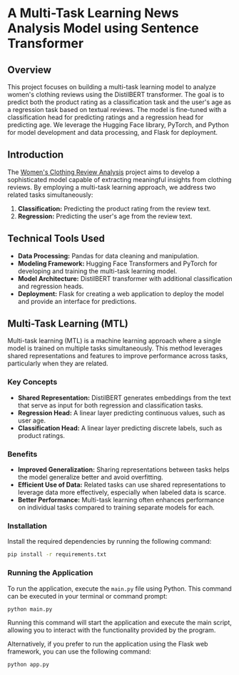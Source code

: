 # A Multi-Task Learning News Analysis Model using Sentence Transformer

## Overview

This project focuses on building a multi-task learning model to analyze women's clothing reviews using the DistilBERT transformer. The goal is to predict both the product rating as a classification task and the user's age as a regression task based on textual reviews. The model is fine-tuned with a classification head for predicting ratings and a regression head for predicting age. We leverage the Hugging Face library, PyTorch, and Python for model development and data processing, and Flask for deployment.

## Introduction

The [Women's Clothing Review Analysis](https://www.kaggle.com/datasets/nicapotato/womens-ecommerce-clothing-reviews) project aims to develop a sophisticated model capable of extracting meaningful insights from clothing reviews. By employing a multi-task learning approach, we address two related tasks simultaneously:
1. **Classification:** Predicting the product rating from the review text.
2. **Regression:** Predicting the user's age from the review text.


## Technical Tools Used

- **Data Processing:** Pandas for data cleaning and manipulation.
- **Modeling Framework:** Hugging Face Transformers and PyTorch for developing and training the multi-task learning model.
- **Model Architecture:** DistilBERT transformer with additional classification and regression heads.
- **Deployment:** Flask for creating a web application to deploy the model and provide an interface for predictions.

## Multi-Task Learning (MTL)

Multi-task learning (MTL) is a machine learning approach where a single model is trained on multiple tasks simultaneously. This method leverages shared representations and features to improve performance across tasks, particularly when they are related. 

### Key Concepts

- **Shared Representation:** DistilBERT generates embeddings from the text that serve as input for both regression and classification tasks.
- **Regression Head:** A linear layer predicting continuous values, such as user age.
- **Classification Head:** A linear layer predicting discrete labels, such as product ratings.

### Benefits

- **Improved Generalization:** Sharing representations between tasks helps the model generalize better and avoid overfitting.
- **Efficient Use of Data:** Related tasks can use shared representations to leverage data more effectively, especially when labeled data is scarce.
- **Better Performance:** Multi-task learning often enhances performance on individual tasks compared to training separate models for each.




### Installation

Install the required dependencies by running the following command:

```bash
pip install -r requirements.txt
```


### Running the Application

To run the application, execute the `main.py` file using Python. This command can be executed in your terminal or command prompt:

```bash
python main.py
```

Running this command will start the application and execute the main script, allowing you to interact with the functionality provided by the program.


Alternatively, if you prefer to run the application using the Flask web framework, you can use the following command:
```bash
python app.py
```
